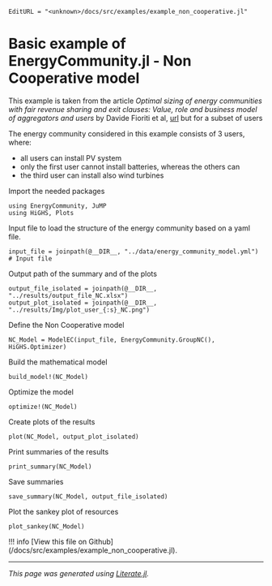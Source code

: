 ```@meta
EditURL = "<unknown>/docs/src/examples/example_non_cooperative.jl"
```

# Basic example of EnergyCommunity.jl - Non Cooperative model
This example is taken from the article _Optimal sizing of energy communities with fair
revenue sharing and exit clauses: Value, role and business model of aggregators and users_
by Davide Fioriti et al, [url](https://doi.org/10.1016/j.apenergy.2021.117328) but
for a subset of users

The energy community considered in this example consists of 3 users, where:
* all users can install PV system
* only the first user cannot install batteries, whereas the others can
* the third user can install also wind turbines

Import the needed packages

```@example example_non_cooperative
using EnergyCommunity, JuMP
using HiGHS, Plots
```

Input file to load the structure of the energy community based on a yaml file.

```@example example_non_cooperative
input_file = joinpath(@__DIR__, "../data/energy_community_model.yml")  # Input file
```

Output path of the summary and of the plots

```@example example_non_cooperative
output_file_isolated = joinpath(@__DIR__, "../results/output_file_NC.xlsx")
output_plot_isolated = joinpath(@__DIR__, "../results/Img/plot_user_{:s}_NC.png")
```

Define the Non Cooperative model

```@example example_non_cooperative
NC_Model = ModelEC(input_file, EnergyCommunity.GroupNC(), HiGHS.Optimizer)
```

Build the mathematical model

```@example example_non_cooperative
build_model!(NC_Model)
```

Optimize the model

```@example example_non_cooperative
optimize!(NC_Model)
```

Create plots of the results

```@example example_non_cooperative
plot(NC_Model, output_plot_isolated)
```

Print summaries of the results

```@example example_non_cooperative
print_summary(NC_Model)
```

Save summaries

```@example example_non_cooperative
save_summary(NC_Model, output_file_isolated)
```

Plot the sankey plot of resources

```@example example_non_cooperative
plot_sankey(NC_Model)
```

!!! info
    [View this file on Github](<unknown>/docs/src/examples/example_non_cooperative.jl).

---

*This page was generated using [Literate.jl](https://github.com/fredrikekre/Literate.jl).*


